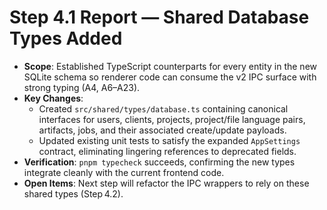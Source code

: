 # Step 4.1 Report — Shared Database Types Added

- **Scope**: Established TypeScript counterparts for every entity in the new SQLite schema so renderer code can consume the v2 IPC surface with strong typing (A4, A6–A23).
- **Key Changes**:
  - Created `src/shared/types/database.ts` containing canonical interfaces for users, clients, projects, project/file language pairs, artifacts, jobs, and their associated create/update payloads.
  - Updated existing unit tests to satisfy the expanded `AppSettings` contract, eliminating lingering references to deprecated fields.
- **Verification**: `pnpm typecheck` succeeds, confirming the new types integrate cleanly with the current frontend code.
- **Open Items**: Next step will refactor the IPC wrappers to rely on these shared types (Step 4.2).
